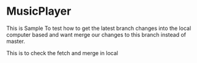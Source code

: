 # MusicPlayer

This is Sample To test how to get the latest branch changes into the local computer based and want merge our changes to this branch instead of master.


This is to check the fetch and merge in local
